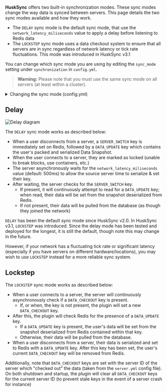 **HuskSync** offers two built-in synchronization modes. These sync modes change the way data is synced between servers. This page details the two sync modes available and how they work.

* The `DELAY` sync mode is the default sync mode, that use the `network_latency_miliseconds` value to apply a delay before listening to Redis data
* The `LOCKSTEP` sync mode uses a data checkout system to ensure that all servers are in sync regardless of network latency or tick rate fluctuations. This mode was introduced in HuskSync v3.1

You can change which sync mode you are using by editing the `sync_mode` setting under `synchronization` in `config.yml`. 

> **Warning:** Please note that you must use the same sync mode on all servers (at least within a cluster).

<details>
<summary>Changing the sync mode (config.yml)</summary>

```yaml
synchronization:
  # The mode of data synchronization to use (DELAY or LOCKSTEP). DELAY should be fine for most networks. Docs: https://william278.net/docs/husksync/sync-modes
  type: DELAY
```
</details>

## Delay
![Delay diagram](https://raw.githubusercontent.com/WiIIiam278/HuskSync/master/images/system-diagram.png)

The `DELAY` sync mode works as described below:
* When a user disconnects from a server, a `SERVER_SWITCH` key is immediately set on Redis, followed by a `DATA_UPDATE` key which contains the user's packed and serialized Data Snapshot.
* When the user connects to a server, they are marked as locked (unable to break blocks, use containers, etc.)
* The server asynchronously waits for the `network_latency_miliseconds` value (default: 500ms) to allow the source server time to serialize & set their key.
* After waiting, the server checks for the `SERVER_SWITCH` key. 
  * If present, it will continuously attempt to read for a `DATA_UPDATE` key; when read, their data will be set from the snapshot deserialized from Redis.
  * If not present, their data will be pulled from the database (as though they joined the network)

`DELAY` has been the default sync mode since HuskSync v2.0. In HuskSync v3.1, `LOCKSTEP` was introduced. Since the delay mode has been tested and deployed for the longest, it is still the default, though note this may change in the future.

However, if your network has a fluctuating tick rate or significant latency (especially if you have servers on different hardware/locations), you may wish to use `LOCKSTEP` instead for a more reliable sync system.

## Lockstep
The `LOCKSTEP` sync mode works as described below:
* When a user connects to a server, the server will continuously asynchronously check if a `DATA_CHECKOUT` key is present. 
  * If, or when, the key is not present, the plugin will set a new `DATA_CHECKOUT` key.
* After this, the plugin will check Redis for the presence of a `DATA_UPDATE` key. 
  * If a `DATA_UPDATE` key is present, the user's data will be set from the snapshot deserialized from Redis contained within that key.
  * Otherwise, their data will be pulled from the database.
* When a user disconnects from a server, their data is serialized and set to Redis with a `DATA_UPDATE` key. After this key has been set, the user's current `DATA_CHECKOUT` key will be removed from Redis.

Additionally, note that `DATA_CHECKOUT` keys are set with the server ID of the server which "checked out" the data (taken from the `server.yml` config file). On both shutdown and startup, the plugin will clear all `DATA_CHECKOUT` keys for the current server ID (to prevent stale keys in the event of a server crash for instance)